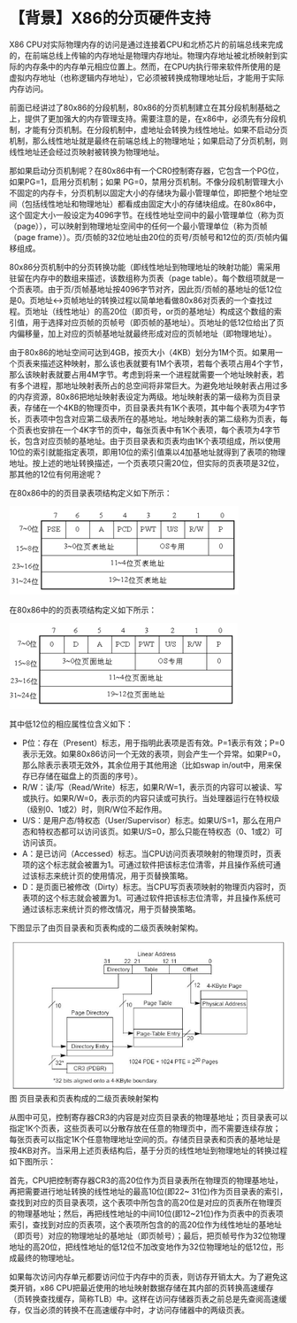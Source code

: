 # 【背景】X86的分页硬件支持

X86 CPU对实际物理内存的访问是通过连接着CPU和北桥芯片的前端总线来完成的，在前端总线上传输的内存地址是物理内存地址。物理内存地址被北桥映射到实际的内存条中的内存单元相应位置上。然而，在CPU内执行带来软件所使用的是虚拟内存地址（也称逻辑内存地址），它必须被转换成物理地址后，才能用于实际内存访问。

前面已经讲过了80x86的分段机制，80x86的分页机制建立在其分段机制基础之上，提供了更加强大的内存管理支持。需要注意的是，在x86中，必须先有分段机制，才能有分页机制。在分段机制中，虚地址会转换为线性地址。如果不启动分页机制，那么线性地址就是最终在前端总线上的物理地址；如果启动了分页机制，则线性地址还会经过页映射被转换为物理地址。

那如果启动分页机制呢？在80x86中有一个CR0控制寄存器，它包含一个PG位，如果PG=1，启用分页机制；如果 PG=0，禁用分页机制。不像分段机制管理大小不固定的内存卡，分页机制以固定大小的存储块为最小管理单位，即把整个地址空间（包括线性地址和物理地址）都看成由固定大小的存储块组成。在80x86中，这个固定大小一般设定为4096字节。在线性地址空间中的最小管理单位（称为页（page）），可以映射到物理地址空间中的任何一个最小管理单位（称为页帧（page frame））。页/页帧的32位地址由20位的页号/页帧号和12位的页/页帧内偏移组成。

80x86分页机制中的分页转换功能（即线性地址到物理地址的映射功能）需采用驻留在内存中的数组来描述，该数组称为页表（page table）。每个数组项就是一个页表项。由于页/页帧基地址按4096字节对齐，因此页/页帧的基地址的低12位是0。页地址<->页帧地址的转换过程以简单地看做80x86对页表的一个查找过程。页地址（线性地址）的高20位（即页号，or页的基地址）构成这个数组的索引值，用于选择对应页帧的页帧号（即页帧的基地址）。页地址的低12位给出了页内偏移量，加上对应的页帧基地址就最终形成对应的页帧地址（即物理地址）。

由于80x86的地址空间可达到4GB，按页大小（4KB）划分为1M个页。如果用一个页表来描述这种映射，那么该也表就要有1M个表项，若每个表项占用4个字节，那么该映射表就要占用4M字节。考虑到将来一个进程就需要一个地址映射表，若有多个进程，那地址映射表所占的总空间将非常巨大。为避免地址映射表占用过多的内存资源，80x86把地址映射表设定为两级。地址映射表的第一级称为页目录表，存储在一个4KB的物理页中，页目录表共有1K个表项，其中每个表项为4字节长，页表项中包含对应第二级表所在的基地址。地址映射表的第二级称为页表，每个页表也安排在一个4K字节的页中，每张页表中有1K个表项，每个表项为4字节长，包含对应页帧的基地址。由于页目录表和页表均由1K个表项组成，所以使用10位的索引就能指定表项，即用10位的索引值乘以4加基地址就得到了表项的物理地址。按上述的地址转换描述，一个页表项只需20位，但实际的页表项是32位，那其他的12位有何用途呢？

在80x86中的的页目录表项结构定义如下所示：

![1](figures/1.png)

在80x86中的的页表项结构定义如下所示：

![2](figures/2.png)

其中低12位的相应属性位含义如下：

* P位：存在（Present）标志，用于指明此表项是否有效。P=1表示有效；P=0表示无效。如果80x86访问一个无效的表项，则会产生一个异常。如果P=0，那么除表示表项无效外，其余位用于其他用途（比如swap in/out中，用来保存已存储在磁盘上的页面的序号）。
* R/W：读/写（Read/Write）标志，如果R/W=1，表示页的内容可以被读、写或执行。如果R/W=0，表示页的内容只读或可执行。当处理器运行在特权级（级别0、1或2）时，则R/W位不起作用。
* U/S：是用户态/特权态（User/Supervisor）标志。如果U/S=1，那么在用户态和特权态都可以访问该页。如果U/S=0，那么只能在特权态（0、1或2）可访问该页。
* A：是已访问（Accessed）标志。当CPU访问页表项映射的物理页时，页表项的这个标志就会被置为1。可通过软件把该标志位清零，并且操作系统可通过该标志来统计页的使用情况，用于页替换策略。
* D：是页面已被修改（Dirty）标志。当CPU写页表项映射的物理页内容时，页表项的这个标志就会被置为1。可通过软件把该标志位清零，并且操作系统可通过该标志来统计页的修改情况，用于页替换策略。

下图显示了由页目录表和页表构成的二级页表映射架构。

![3](figures/3.png)
图  页目录表和页表构成的二级页表映射架构

从图中可见，控制寄存器CR3的内容是对应页目录表的物理基地址；页目录表可以指定1K个页表，这些页表可以分散存放在任意的物理页中，而不需要连续存放；每张页表可以指定1K个任意物理地址空间的页。存储页目录表和页表的基地址是按4KB对齐。当采用上述页表结构后，基于分页的线性地址到物理地址的转换过程如下图所示：

首先，CPU把控制寄存器CR3的高20位作为页目录表所在物理页的物理基地址，再把需要进行地址转换的线性地址的最高10位(即22~ 31位)作为页目录表的索引，查找到对应的页目录表项，这个表项中所包含的高20位是对应的页表所在物理页的物理基地址；然后，再把线性地址的中间10位(即12~21位)作为页表中的页表项索引，查找到对应的页表项，这个表项所包含的的高20位作为线性地址的基地址（即页号）对应的物理地址的基地址（即页帧号）；最后，把页帧号作为32位物理地址的高20位，把线性地址的低12位不加改变地作为32位物理地址的低12位，形成最终的物理地址。 

如果每次访问内存单元都要访问位于内存中的页表，则访存开销太大。为了避免这类开销，x86 CPU把最近使用的地址映射数据存储在其内部的页转换高速缓存（页转换查找缓存，简称TLB）中。这样在访问存储器页表之前总是先查阅高速缓存，仅当必须的转换不在高速缓存中时，才访问存储器中的两级页表。